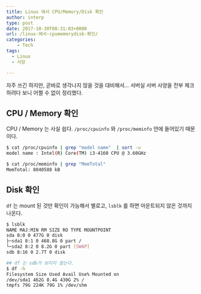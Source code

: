 ```yaml
---
title: Linux 에서 CPU/Memory/Disk 확인
author: interp
type: post
date: 2017-10-30T08:31:03+0000
url: /linux-에서-cpumemorydisk-확인/
categories:
    - Tech
tags:
  - Linux
  - 사양

---
```

자주 쓰긴 하지만, 곧바로 생각나지 않을 것을 대비해서... 서버실 서버 사양을 전부 체크하려다 보니 어쩔 수 없이 정리했다.

## CPU / Memory 확인

CPU / Memory 는 사실 쉽다. `/proc/cpuinfo` 와 `/proc/meminfo` 안에 들어있기 때문이다.

```bash
$ cat /proc/cpuinfo | grep "model name"  | sort -u
model name : Intel(R) Core(TM) i3-4160 CPU @ 3.60GHz

$ cat /proc/meminfo | grep "MemTotal"
MemTotal: 8040588 kB
```

## Disk 확인

`df` 는 mount 된 것만 확인이 가능해서 별로고, `lsblk` 를 하면 마운트되지 않은 것까지 나온다.

```bash
$ lsblk
NAME MAJ:MIN RM SIZE RO TYPE MOUNTPOINT
sda 8:0 0 477G 0 disk
├─sda1 8:1 0 468.8G 0 part /
└─sda2 8:2 0 8.2G 0 part [SWAP]
sdb 8:16 0 2.7T 0 disk

## df 는 sdb가 보이지 않는다.
$ df -h 
Filesystem Size Used Avail Use% Mounted on
/dev/sda1 462G 8.4G 430G 2% /
tmpfs 79G 224K 79G 1% /dev/shm
```
